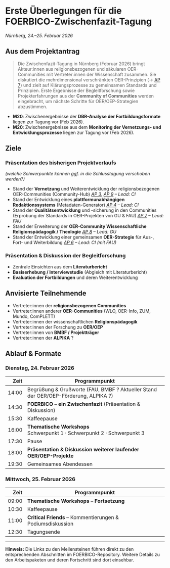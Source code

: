 # Erste Überlegungen für die **FOERBICO-Zwischenfazit-Tagung**

*Nürnberg, 24.–25. Februar 2026*

## Aus dem Projektantrag

> Die Zwischenfazit-Tagung in Nürnberg (Februar 2026) bringt Akteur\:innen aus religionsbezogenen und säkularen OER-Communities mit Vertreter\:innen der Wissenschaft zusammen. Sie diskutiert die mehrdimensional verschränkten OER-Prinzipien (→ [AP 7](https://git.rpi-virtuell.de/Comenius-Institut/FOERBICO/milestone/86)) und zielt auf Klärungsprozesse zu gemeinsamen Standards und Prinzipien. Erste Ergebnisse der Begleitforschung sowie Projekterfahrungen aus der **Community of Communities** werden eingebracht, um nächste Schritte für OER/OEP-Strategien abzustimmen.

* **M20**: Zwischenergebnisse der **DBR-Analyse der Fortbildungsformate** liegen zur Tagung vor (Feb 2026).
* **M20**: Zwischenergebnisse aus dem **Monitoring der Vernetzungs- und Entwicklungsprozesse** liegen zur Tagung vor (Feb 2026).

## Ziele

### Präsentation des bisherigen Projektverlaufs

*(welche Schwerpunkte können ggf. in die Schluss­tagung verschoben werden?)*

* Stand der **Vernetzung** und Weiterentwicklung der religionsbezogenen OER-Communities (Community-Hub)
  *[AP 3](https://git.rpi-virtuell.de/Comenius-Institut/FOERBICO/milestone/9), [AP 9](https://git.rpi-virtuell.de/Comenius-Institut/FOERBICO/milestone/87) – Lead: CI*
* Stand der Entwicklung eines **plattformunabhängigen Redaktionssystems** (Metadaten-Generator)
  *[AP 4](https://git.rpi-virtuell.de/Comenius-Institut/FOERBICO/milestone/80) – Lead: CI*
* Stand der **Qualitätsentwicklung** und -sicherung in den Communities (Erprobung der Standards in OER-Projekten von GU & FAU)
  *[AP 7](https://git.rpi-virtuell.de/Comenius-Institut/FOERBICO/milestone/86) – Lead: FAU*
* Stand der Erweiterung der **OER-Community Wissenschaftliche Religionspädagogik / Theologie**
  *[AP 8](https://git.rpi-virtuell.de/Comenius-Institut/FOERBICO/milestone/93) – Lead: GU*
* Stand der Entwicklung einer gemeinsamen **OER-Strategie** für Aus-, Fort- und Weiterbildung
  *[AP 6](https://git.rpi-virtuell.de/Comenius-Institut/FOERBICO/milestone/91) – Lead: CI (mit FAU)*

### Präsentation & Diskussion der Begleitforschung

* Zentrale Einsichten aus dem **Literaturbericht**
* **Basiserhebung / Interviewstudie** (Abgleich mit Literaturbericht)
* **Evaluation der Fortbildungen** und deren Weiterentwicklung

## Anvisierte Teilnehmende

* Vertreter\:innen der **religionsbezogenen Communities**
* Vertreter\:innen anderer **OER-Communities** (WLO, OER-Info, ZUM, Mundo, ComPLETT)
* Vertreter\:innen der wissenschaftlichen **Religionspädagogik**
* Vertreter\:innen der Forschung zu **OER/OEP**
* Vertreter\:innen von **BMBF / Projektträger**
* Vertreter\:innen der **ALPIKA** ?

## Ablauf & Formate

### Dienstag, 24. Februar 2026

|  Zeit | Programmpunkt                                                                       |
| ----: | ----------------------------------------------------------------------------------- |
| 14:00 | Begrüßung & Grußworte (FAU, BMBF ? Aktueller Stand der OER/OEP-Förderung, ALPIKA ?) |
| 14:30 | **FOERBICO – ein Zwischenfazit** (Präsentation & Diskussion)                        |
| 15:30 | Kaffeepause                                                                         |
| 16:00 | **Thematische Workshops**<br>Schwerpunkt 1 · Schwerpunkt 2 · Schwerpunkt 3          |
| 17:30 | Pause                                                                               |
| 18:00 | **Präsentation & Diskussion weiterer laufender OER/OEP-Projekte**                   |
| 19:30 | Gemeinsames Abendessen                                                              |

### Mittwoch, 25. Februar 2026

|  Zeit | Programmpunkt                                              |
| ----: | ---------------------------------------------------------- |
| 09:00 | **Thematische Workshops – Fortsetzung**                    |
| 10:30 | Kaffeepause                                                |
| 11:00 | **Critical Friends** – Kommentierungen & Podiumsdiskussion |
| 12:30 | Tagungsende                                                |

---

**Hinweis:** Die Links zu den Meilensteinen führen direkt zu den entsprechenden Abschnitten im FOERBICO-Repository. Weitere Details zu den Arbeitspaketen und deren Fortschritt sind dort einsehbar.
